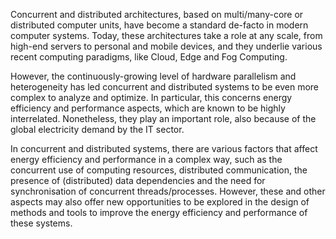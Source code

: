 Concurrent and distributed architectures, based on multi/many-core or distributed computer units, have become a standard de-facto in modern computer systems. Today, these architectures take a role at any scale, from high-end servers to personal and mobile devices, and they underlie various recent computing paradigms, like Cloud, Edge and Fog Computing.

However, the continuously-growing level of hardware parallelism and heterogeneity has led concurrent and distributed systems to be even more complex to analyze and optimize. In particular, this concerns energy efficiency and performance aspects, which are known to be highly interrelated. Nonetheless, they play an important role, also because of the global electricity demand by the IT sector. 

In concurrent and distributed systems, there are various factors that affect energy efficiency and performance in a complex way, such as the concurrent use of computing resources, distributed communication, the presence of (distributed) data dependencies and the need for synchronisation of concurrent threads/processes. However, these and other aspects may also offer new opportunities to be explored in the design of methods and tools to improve the energy efficiency and performance of these systems.


